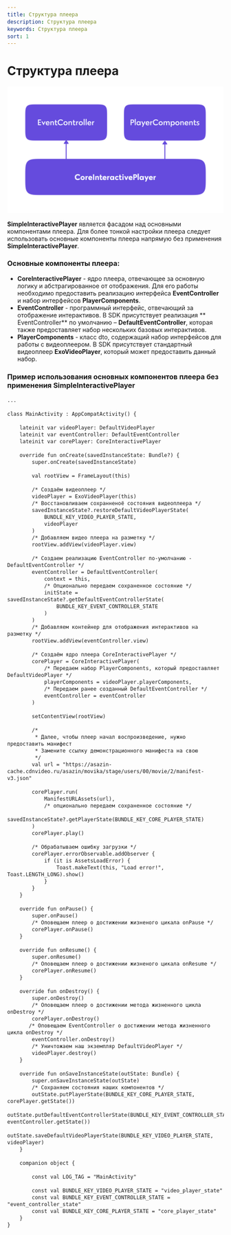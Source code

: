```yaml
---
title: Структура плеера
description: Структура плеера
keywords: Структура плеера
sort: 1
---
```


# Структура плеера

![схема структуры плеера](https://raw.githubusercontent.com/movika/public.docs.movika.com/develop/images/player-arch.png)

**SimpleInteractivePlayer** является фасадом над основными компонентами плеера. Для более тонкой настройки плеера
следует использовать основные компоненты плеера напрямую без применения **SimpleInteractivePlayer**.

### Основные компоненты плеера:

- **CoreInteractivePlayer** - ядро плеера, отвечающее за основную логику и абстрагированное от отображения. Для его
  работы необходимо предоставить реализацию интерфейса **EventController** и набор интерфейсов **PlayerComponents**.
- **EventController** - программный интерфейс, отвечающий за отображение интерактивов. В SDK присутствует реализация **
  EventController** по умолчанию – **DefaultEventController**, которая также предоставляет набор нескольких базовых
  интерактивов.
- **PlayerComponents** - класс dto, содержащий набор интерфейсов для работы с видеоплеером. В SDK присутствует
  стандартный видеоплеер **ExoVideoPlayer**, который может предоставить данный набор.

### Пример использования основных компонентов плеера без применения SimpleInteractivePlayer

```
...

class MainActivity : AppCompatActivity() {

    lateinit var videoPlayer: DefaultVideoPlayer
    lateinit var eventController: DefaultEventController
    lateinit var corePlayer: CoreInteractivePlayer

    override fun onCreate(savedInstanceState: Bundle?) {
        super.onCreate(savedInstanceState)

        val rootView = FrameLayout(this)

        /* Создаём видеоплеер */
        videoPlayer = ExoVideoPlayer(this)
        /* Восстановливаем сохранненоё состояния видеоплеера */
        savedInstanceState?.restoreDefaultVideoPlayerState(
            BUNDLE_KEY_VIDEO_PLAYER_STATE,
            videoPlayer
        )
        /* Добавляем видео плеера на разметку */
        rootView.addView(videoPlayer.view)

        /* Создаем реализацию EventController по-умолчанию - DefaultEventController */
        eventController = DefaultEventController(
            context = this,
            /* Опционально передаем сохраненное состояние */
            initState = savedInstanceState?.getDefaultEventControllerState(
                BUNDLE_KEY_EVENT_CONTROLLER_STATE
            )
        )
        /* Добавляем контейнер для отображения интерактивов на разметку */
        rootView.addView(eventController.view)

        /* Создаём ядро плеера CoreInteractivePlayer */
        corePlayer = CoreInteractivePlayer(
            /* Передаем набор PlayerComponents, который предоставляет DefaultVideoPlayer */
            playerComponents = videoPlayer.playerComponents,
            /* Передаем ранее созданный DefaultEventController */
            eventController = eventController
        )

        setContentView(rootView)

        /* 
         * Далее, чтобы плеер начал воспроизведение, нужно предоставить манифест
         * Замените ссылку демонстрационного манифеста на свою 
         */
        val url = "https://asazin-cache.cdnvideo.ru/asazin/movika/stage/users/00/movie/2/manifest-v3.json"

        corePlayer.run(
            ManifestURLAssets(url), 
            /* опционально передаем сохраненное состояние */
            savedInstanceState?.getPlayerState(BUNDLE_KEY_CORE_PLAYER_STATE)
        )
        corePlayer.play()
        
        /* Обрабатываем ошибку загрузки */
        corePlayer.errorObservable.addObserver {
            if (it is AssetsLoadError) {
                Toast.makeText(this, "Load error!", Toast.LENGTH_LONG).show()
            }
        }
    }
    
    override fun onPause() {
        super.onPause()
        /* Оповещаем плеер о достижении жизненого цикала onPause */
        corePlayer.onPause()
    }

    override fun onResume() {
        super.onResume()
        /* Оповещаем плеер о достижении жизненого цикала onResume */
        corePlayer.onResume()
    }

    override fun onDestroy() {
        super.onDestroy()
        /* Оповещаем плеер о достижении метода жизненного цикла onDestroy */
        corePlayer.onDestroy()
       /* Оповещаем EventController о достижении метода жизненного цикла onDestroy */
        eventController.onDestroy()
        /* Уничтожаем наш экземпляр DefaultVideoPlayer */
        videoPlayer.destroy()
    }

    override fun onSaveInstanceState(outState: Bundle) {
        super.onSaveInstanceState(outState)
        /* Сохраняем состояния наших компонентов */
        outState.putPlayerState(BUNDLE_KEY_CORE_PLAYER_STATE, corePlayer.getState())
        outState.putDefaultEventControllerState(BUNDLE_KEY_EVENT_CONTROLLER_STATE, eventController.getState())
        outState.saveDefaultVideoPlayerState(BUNDLE_KEY_VIDEO_PLAYER_STATE, videoPlayer)
    }

    companion object {

        const val LOG_TAG = "MainActivity"

        const val BUNDLE_KEY_VIDEO_PLAYER_STATE = "video_player_state"
        const val BUNDLE_KEY_EVENT_CONTROLLER_STATE = "event_controller_state"
        const val BUNDLE_KEY_CORE_PLAYER_STATE = "core_player_state"
    }
}
```